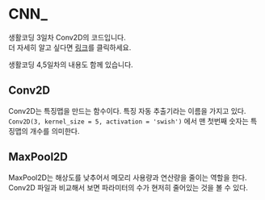 # CNN_
생활코딩 3일차 Conv2D의 코드입니다.\
더 자세히 알고 싶다면 [링크](https://opentutorials.org/module/5268/29788)를 클릭하세요.

생활코딩 4,5일차의 내용도 함께 있습니다. 

## Conv2D
Conv2D는 특징맵을 만드는 함수이다. 특징 자동 추출기라는 이름을 가지고 있다.\
`Conv2D(3, kernel_size = 5, activation = 'swish')` 에서 맨 첫번째 숫자는 특징맵의 개수를 의미한다.


## MaxPool2D
MaxPool2D는 해상도를 낮추어서 메모리 사용량과 연산량을 줄이는 역할을 한다.\
Conv2D 파일과 비교해서 보면 파라미터의 수가 현저히 줄어있는 것을 볼 수 있다. 
